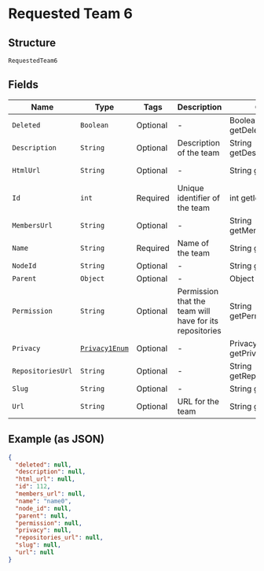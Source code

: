 
# Requested Team 6

## Structure

`RequestedTeam6`

## Fields

| Name | Type | Tags | Description | Getter | Setter |
|  --- | --- | --- | --- | --- | --- |
| `Deleted` | `Boolean` | Optional | - | Boolean getDeleted() | setDeleted(Boolean deleted) |
| `Description` | `String` | Optional | Description of the team | String getDescription() | setDescription(String description) |
| `HtmlUrl` | `String` | Optional | - | String getHtmlUrl() | setHtmlUrl(String htmlUrl) |
| `Id` | `int` | Required | Unique identifier of the team | int getId() | setId(int id) |
| `MembersUrl` | `String` | Optional | - | String getMembersUrl() | setMembersUrl(String membersUrl) |
| `Name` | `String` | Required | Name of the team | String getName() | setName(String name) |
| `NodeId` | `String` | Optional | - | String getNodeId() | setNodeId(String nodeId) |
| `Parent` | `Object` | Optional | - | Object getParent() | setParent(Object parent) |
| `Permission` | `String` | Optional | Permission that the team will have for its repositories | String getPermission() | setPermission(String permission) |
| `Privacy` | [`Privacy1Enum`](../../doc/models/privacy-1-enum.md) | Optional | - | Privacy1Enum getPrivacy() | setPrivacy(Privacy1Enum privacy) |
| `RepositoriesUrl` | `String` | Optional | - | String getRepositoriesUrl() | setRepositoriesUrl(String repositoriesUrl) |
| `Slug` | `String` | Optional | - | String getSlug() | setSlug(String slug) |
| `Url` | `String` | Optional | URL for the team | String getUrl() | setUrl(String url) |

## Example (as JSON)

```json
{
  "deleted": null,
  "description": null,
  "html_url": null,
  "id": 112,
  "members_url": null,
  "name": "name0",
  "node_id": null,
  "parent": null,
  "permission": null,
  "privacy": null,
  "repositories_url": null,
  "slug": null,
  "url": null
}
```

